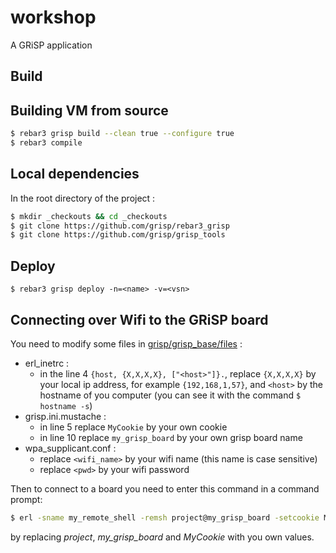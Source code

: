 workshop
=====

A GRiSP application

Build
-----

Building VM from source
-----------------------

```bash
$ rebar3 grisp build --clean true --configure true
$ rebar3 compile
```

Local dependencies
-----

In the root directory of the project :

```bash
$ mkdir _checkouts && cd _checkouts
$ git clone https://github.com/grisp/rebar3_grisp
$ git clone https://github.com/grisp/grisp_tools
```
Deploy
------

`$ rebar3 grisp deploy -n=<name> -v=<vsn>`

Connecting over Wifi to the GRiSP board
---------------------------------------

You need to modify some files in [grisp/grisp_base/files](https://github.com/achlysproject/workshop/tree/master/grisp/grisp_base/files) :

- erl_inetrc :
    - in the line 4 `{host, {X,X,X,X}, ["<host>"]}.`, replace `{X,X,X,X}` by your local ip address, for example `{192,168,1,57}`, and `<host>` by the hostname of you computer (you can see it with the command `$ hostname -s`)
- grisp.ini.mustache :
    - in line 5 replace `MyCookie` by your own cookie
    - in line 10 replace `my_grisp_board` by your own grisp board name
- wpa_supplicant.conf :
    - replace `<wifi_name>` by your wifi name (this name is case sensitive)
    - replace `<pwd>` by your wifi password

Then to connect to a board you need to enter this command in a command prompt:

``` bash
$ erl -sname my_remote_shell -remsh project@my_grisp_board -setcookie MyCookie
```
by replacing *project*, *my_grisp_board* and *MyCookie* with you own values.